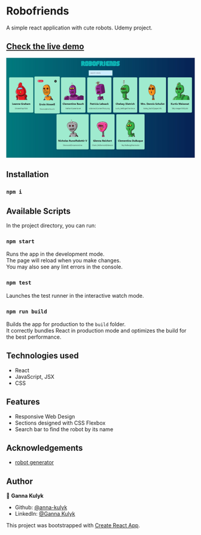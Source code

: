 # Robofriends

A simple react application with cute robots.
Udemy project.

## [Check the live demo](https://robofriends-ztm.netlify.app/)

![Screenshot](https://raw.githubusercontent.com/anna-kulyk/robofriends/master/src/assets/images/robofriends.jpg)

## Installation

### `npm i`

## Available Scripts

In the project directory, you can run:

### `npm start`

Runs the app in the development mode.\
The page will reload when you make changes.\
You may also see any lint errors in the console.

### `npm test`

Launches the test runner in the interactive watch mode.

### `npm run build`

Builds the app for production to the `build` folder.\
It correctly bundles React in production mode and optimizes the build for the best performance.

## Technologies used

- React
- JavaScript, JSX
- CSS

## Features

- Responsive Web Design
- Sections designed with CSS Flexbox
- Search bar to find the robot by its name

## Acknowledgements

- [robot generator](https://robohash.org/)

## Author

👤 **Ganna Kulyk**

- Github: [@anna-kulyk](https://github.com/anna-kulyk)
- LinkedIn: [@Ganna Kulyk](https://linkedin.com/in/ganna-kulyk-b90273252)

This project was bootstrapped with [Create React App](https://github.com/facebook/create-react-app).

